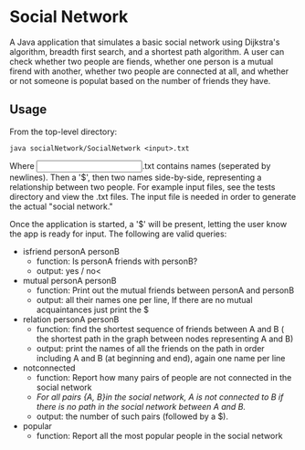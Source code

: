 # Social Network
A Java application that simulates a basic social network using Dijkstra's algorithm, breadth first search,
and a shortest path algorithm. A user can check whether two people are fiends, whether one person is a mutual
firend with another, whether two people are connected at all, and whether or not someone is populat based
on the number of friends they have.

## Usage
From the top-level directory:
```
java socialNetwork/SocialNetwork <input>.txt
```
Where <input>.txt contains names (seperated by newlines). Then a '$', then two names side-by-side, representing a relationship
between two people. For example input files, see the tests directory and view the .txt files. The input file is needed in order to generate the actual "social network."

Once the application is started, a '$' will be present, letting the user know the app is ready for input. The following are valid queries:

* isfriend personA personB
  * function: Is personA friends with personB?
  * output: yes / no<
* mutual personA personB
  * function: Print out the mutual friends between personA and personB
  * output: all their names one per line, If there are no mutual acquaintances just print the $
* relation personA personB
  * function: find the shortest sequence of friends between A and B ( the shortest path in the graph between nodes representing A and B)
  * output: print the names of all the friends on the path in order including A and B (at beginning and end), again one name per line
* notconnected
  * function: Report how many pairs of people are not connected in the social network
  * <i>For all pairs {A, B}in the social network, A  is not connected to B if there is no path in the social network between A and B.</i>
  * output: the number of such pairs (followed by a $).
* popular
  * function: Report all the most popular people in the social network
